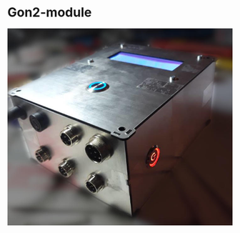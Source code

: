 
# Gon2-module 

<div align="center">
<img src="https://raw.githubusercontent.com/Ciapas-Linux/assets/main/Web/gonv2-2.jpg"/>
</div>



